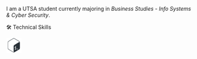I am a UTSA student currently majoring in *Business Studies - Info Systems & Cyber Security*.

:hammer_and_wrench: Technical Skills
<div>
  <img src="https://github.com/devicons/devicon/blob/master/icons/bash/bash-plain.svg" title="Bash" alt="bash" width="40" height="40"/>&nbsp;
</div>
<p> </p>
<div id="badges">
  <a href="https://www.facebook.com/profile.php?id=100080787280437">
</div>
